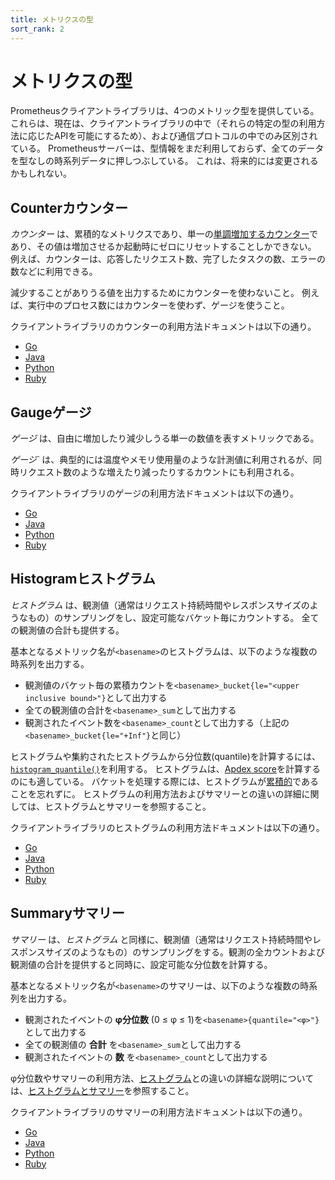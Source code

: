 ```yaml
---
title: メトリクスの型
sort_rank: 2
---
```


# メトリクスの型

Prometheusクライアントライブラリは、4つのメトリック型を提供している。 これらは、現在は、クライアントライブラリの中で（それらの特定の型の利用方法に応じたAPIを可能にするため）、および通信プロトコルの中でのみ区別されている。 Prometheusサーバーは、型情報をまだ利用しておらず、全てのデータを型なしの時系列データに押しつぶしている。 これは、将来的には変更されるかもしれない。

## <span class="anchor-text-supplement">Counter</span>カウンター

_カウンター_ は、累積的なメトリクスであり、単一の[単調増加するカウンター](https://en.wikipedia.org/wiki/単調写像)であり、その値は増加させるか起動時にゼロにリセットすることしかできない。 例えば、カウンターは、応答したリクエスト数、完了したタスクの数、エラーの数などに利用できる。

減少することがありうる値を出力するためにカウンターを使わないこと。 例えば、実行中のプロセス数にはカウンターを使わず、ゲージを使うこと。

クライアントライブラリのカウンターの利用方法ドキュメントは以下の通り。

   * [Go](http://godoc.org/github.com/prometheus/client_golang/prometheus#Counter)
   * [Java](https://github.com/prometheus/client_java/blob/master/simpleclient/src/main/java/io/prometheus/client/Counter.java)
   * [Python](https://github.com/prometheus/client_python#counter)
   * [Ruby](https://github.com/prometheus/client_ruby#counter)

## <span class="anchor-text-supplement">Gauge</span>ゲージ

_ゲージ_ は、自由に増加したり減少しうる単一の数値を表すメトリックである。

_ゲージ`_ は、典型的には温度やメモリ使用量のような計測値に利用されるが、同時リクエスト数のような増えたり減ったりするカウントにも利用される。

クライアントライブラリのゲージの利用方法ドキュメントは以下の通り。

   * [Go](http://godoc.org/github.com/prometheus/client_golang/prometheus#Gauge)
   * [Java](https://github.com/prometheus/client_java/blob/master/simpleclient/src/main/java/io/prometheus/client/Gauge.java)
   * [Python](https://github.com/prometheus/client_python#gauge)
   * [Ruby](https://github.com/prometheus/client_ruby#gauge)

## <span class="anchor-text-supplement">Histogram</span>ヒストグラム

_ヒストグラム_ は、観測値（通常はリクエスト持続時間やレスポンスサイズのようなもの）のサンプリングをし、設定可能なバケット毎にカウントする。 全ての観測値の合計も提供する。

基本となるメトリック名が`<basename>`のヒストグラムは、以下のような複数の時系列を出力する。

  * 観測値のバケット毎の累積カウントを`<basename>_bucket{le="<upper inclusive bound>"}`として出力する
  * 全ての観測値の合計を`<basename>_sum`として出力する
  * 観測されたイベント数を`<basename>_count`として出力する（上記の`<basename>_bucket{le="+Inf"}`と同じ）

ヒストグラムや集約されたヒストグラムから分位数(quantile)を計算するには、[`histogram_quantile()`](/ja/docs/prometheus/latest/querying/functions/#histogram_quantile)を利用する。 ヒストグラムは、[Apdex score](http://en.wikipedia.org/wiki/Apdex)を計算するのにも適している。 バケットを処理する際には、ヒストグラムが[累積的](https://ja.wikipedia.org/wiki/ヒストグラム#累積度数図)であることを忘れずに。 ヒストグラムの利用方法およびサマリーとの違いの詳細に関しては、ヒストグラムとサマリーを参照すること。

クライアントライブラリのヒストグラムの利用方法ドキュメントは以下の通り。

   * [Go](http://godoc.org/github.com/prometheus/client_golang/prometheus#Histogram)
   * [Java](https://github.com/prometheus/client_java/blob/master/simpleclient/src/main/java/io/prometheus/client/Histogram.java)
   * [Python](https://github.com/prometheus/client_python#histogram)
   * [Ruby](https://github.com/prometheus/client_ruby#histogram)

## <span class="anchor-text-supplement">Summary</span>サマリー

_サマリー_ は、_ヒストグラム_ と同様に、観測値（通常はリクエスト持続時間やレスポンスサイズのようなもの）のサンプリングをする。観測の全カウントおよび観測値の合計を提供すると同時に、設定可能な分位数を計算する。

基本となるメトリック名が`<basename>`のサマリーは、以下のような複数の時系列を出力する。

  * 観測されたイベントの **φ分位数** (0 ≤ φ ≤ 1)を`<basename>{quantile="<φ>"}`として出力する
  * 全ての観測値の **合計** を`<basename>_sum`として出力する
  * 観測されたイベントの **数** を`<basename>_count`として出力する

φ分位数やサマリーの利用方法、[ヒストグラム](#histogram)との違いの詳細な説明については、[ヒストグラムとサマリー](/ja/docs/practices/histograms)を参照すること。

クライアントライブラリのサマリーの利用方法ドキュメントは以下の通り。

   * [Go](http://godoc.org/github.com/prometheus/client_golang/prometheus#Summary)
   * [Java](https://github.com/prometheus/client_java/blob/master/simpleclient/src/main/java/io/prometheus/client/Summary.java)
   * [Python](https://github.com/prometheus/client_python#summary)
   * [Ruby](https://github.com/prometheus/client_ruby#summary)
